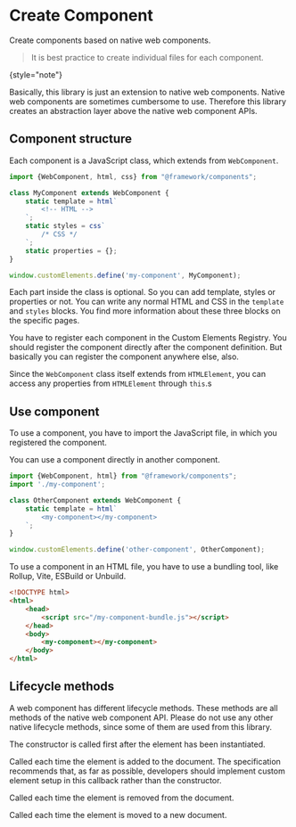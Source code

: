 # Create Component

<link-summary>Create components based on native web components.</link-summary>
<show-structure for="chapter,procedure" depth="2"/>

> It is best practice to create individual files for each component.
> 
{style="note"}

Basically, this library is just an extension to native web components. Native web components are sometimes cumbersome to use. Therefore this library creates an abstraction layer above the native web component APIs.

## Component structure

Each component is a JavaScript class, which extends from `WebComponent`.

```javascript
import {WebComponent, html, css} from "@framework/components";

class MyComponent extends WebComponent {
    static template = html`
        <!-- HTML -->
    `;
    static styles = css`
        /* CSS */
    `;
    static properties = {};
}

window.customElements.define('my-component', MyComponent);
```

Each part inside the class is optional. So you can add template, styles or properties or not. You can write any normal HTML and CSS in the `template` and `styles` blocks. You find more information about these three blocks on the specific pages.

You have to register each component in the Custom Elements Registry. You should register the component directly after the component definition. But basically you can register the component anywhere else, also.

Since the `WebComponent` class itself extends from `HTMLElement`, you can access any properties from `HTMLElement` through `this`.s

## Use component

To use a component, you have to import the JavaScript file, in which you registered the component.

You can use a component directly in another component.

```javascript
import {WebComponent, html} from "@framework/components";
import './my-component';

class OtherComponent extends WebComponent {
    static template = html`
        <my-component></my-component>
    `;
}

window.customElements.define('other-component', OtherComponent);
```

To use a component in an HTML file, you have to use a bundling tool, like Rollup, Vite, ESBuild or Unbuild.

```html
<!DOCTYPE html>
<html>
    <head>
        <script src="/my-component-bundle.js"></script>
    </head>
    <body>
        <my-component></my-component>
    </body>
</html>
```

## Lifecycle methods

A web component has different lifecycle methods. These methods are all methods of the native web component API. Please do not use any other native lifecycle methods, since some of them are used from this library.

<procedure title="constructor">
    <p>The constructor is called first after the element has been instantiated.</p>
    <code-block lang="typescript">
    <![CDATA[
        constructor() {
            super();
            // custom code
        }
    ]]>
    </code-block>
</procedure>

<procedure title="connectedCallback">
    <p>Called each time the element is added to the document. The specification recommends that, as far as possible, developers should implement custom element setup in this callback rather than the constructor.</p>
    <code-block lang="typescript">
    <![CDATA[
        connectedCallback() {
            // custom code
        }
    ]]>
    </code-block>
</procedure>

<procedure title="disconnectedCallback">
    <p>Called each time the element is removed from the document.</p>
    <code-block lang="typescript">
    <![CDATA[
        disconnectedCallback() {
            // custom code
        }
    ]]>
    </code-block>
</procedure>

<procedure title="adoptedCallback">
    <p>Called each time the element is moved to a new document.</p>
    <code-block lang="typescript">
    <![CDATA[
        adoptedCallback() {
            // custom code
        }
    ]]>
    </code-block>
</procedure>

